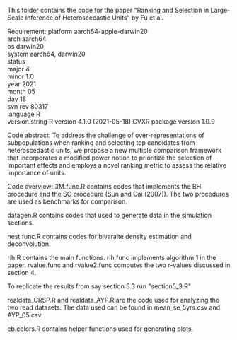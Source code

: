This folder contains the code for the paper "Ranking and Selection in Large-Scale Inference of Heteroscedastic Units" by Fu et al.

Requirement:
platform       aarch64-apple-darwin20      
arch           aarch64                     
os             darwin20                    
system         aarch64, darwin20           
status                                     
major          4                           
minor          1.0                         
year           2021                        
month          05                          
day            18                          
svn rev        80317                       
language       R                           
version.string R version 4.1.0 (2021-05-18)
CVXR package version 1.0.9

Code abstract:
To address the challenge of over-representations of subpopulations when ranking and selecting top candidates from heteroscedastic units,
we propose a new multiple comparison framework that incorporates a modified power notion to prioritize the selection of important effects
and employs a novel ranking metric to assess the relative importance of units.

Code overview:
3M.func.R contains codes that implements the BH procedure and the SC procedure (Sun and Cai (2007)). The two procedures are used as benchmarks for comparison.

datagen.R contains codes that used to generate data in the simulation sections.

nest.func.R contains codes for bivaraite density estimation and deconvolution.

rih.R contains the main functions. rih.func implements algorithm 1 in the paper. rvalue.func and rvalue2.func computes the two r-values discussed in section 4.

To replicate the results from say section 5.3 run "section5_3.R"

realdata_CRSP.R and realdata_AYP.R are the code used for analyzing the two read datasets. The data used can be found in mean_se_5yrs.csv and AYP_05.csv.

cb.colors.R contains helper functions used for generating plots.

